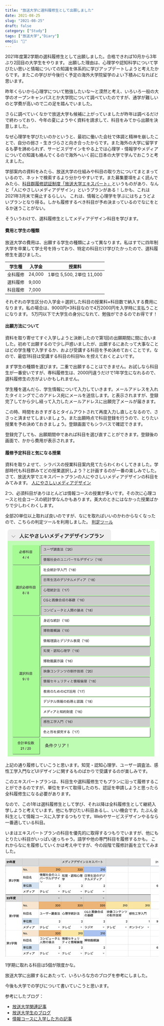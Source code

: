```yaml
---
title: "放送大学に選科履修生として出願しました"
date: 2021-08-25
slug: "2021-08-25"
draft: false
category: ["Study"]
tags: ["放送大学","Diary"]
emoji: "🏫"
---
```


2021年度第2学期の選科履修生として出願しました。合格できれば10月から3年ぶり2回目の大学生をやります。
出願した理由は、心理学や認知科学について学びたい思いと情報についての知識を体系的に学びアップデートしようと考えたからです。またこの学びが今後行く予定の海外大学院留学のよい下積みになればと思います。

昨年くらいから心理学について勉強したいな〜と漠然と考え、いろいろ一般の大学のオープンキャンパスとか大学院について調べていたのですが、通学が難しいのと学費が高いので二の足を踏んでいました。

さらに調べていくなかで放送大学も候補に上がっていましたが昨年は調べるだけで終わっており、今年の夏にようやく資料を請求して、科目をみてから出願を決意しました。

なぜ心理学を学びたいのかというと、最初に働いた会社で体調と精神を崩したことで、自分の弱さ・生きづらさと向き合ったからです。また海外の大学に留学するも夢を諦められず、サービスデザインをやる上では心理学・情報学やメディアについての知識も絡んでくるので海外へいく前に日本の大学で学んでおこうと考えました。

学部案内の資料をみたら、放送大学の仕組みや科目の取り方についてまとまっているので、ネットで検索するより分かりやすいです。また募集要項をよく読んでみたら、[科目群履修認証制度「放送大学エキスパート」](https://www.ouj.ac.jp/hp/gakubu/expert/)というものがあり、なんと「人にやさしいメディアデザイン」というプランがある！しかも、これは2021年3月末で廃止するらしい。
これは、情報と心理学を学ぶにはちょうどよいプランとなり得る。しかも履修するべき科目が予め決まっているのでなにをとるか迷うことがない。

そういうわけで、選科履修生としてメディアデザイン科目を学びます。


#### 費用と学生の種類

放送大学の費用は、出願する学生の種類によって異なります。私はすでに四年制大学を卒業して学士号を持っており、特定の科目だけ学びたかったので、選科履修生を選びました。

| 学生種   | 入学金 | 授業料                    |
| -------- | ------ | ------------------------- |
| 全科履修 | 24,000 | 1単位 5,500, 2単位 11,000 |
| 選科履修 | 9,000  |                           |
| 科目履修 | 7,000  |                           |

それぞれの学生区分の入学金＋選択した科目の授業料×科目数で納入する費用になります。私の場合は、9000円×3科目なので4万2000円を入学時に支払うことになります。
5万円以下で大学生の身分になれて、勉強ができるのでお得です！



#### 出願方法について

資料を取り寄せてすぐ入学しようと決断したので第1回の出願期間に間に合いました。初めて出願するので少し戸惑いましたが、出願するにあたって大事なことはどの学生種で入学するか、および受講する科目を予め決めておくことです。なので、最低1科目は受講する科目の科目No.を控えておくとよいです。

まず学生の種類を選びます。二重で出願することはできません。お試しなら科目生が一番安いですが、専科履修生は、2000円違うだけで1年学生になれるので、選科履修生の方がよいかもしれません。

学生種を選んだら、学生情報について入力していきます。メールアドレスを入れたタイミングでこのアドレス宛にメールを送信します。と表示されますが、登録完了してから少し経って入力したメールアドレスに出願完了メールが届きます。

この時、時間をおきすぎるとタイムアウトされて再度入力し直しとなるので、ささっと済ませてしまいましょう。また出願時点で科目登録を行うので、とりたい授業を予め決めておきましょう。登録画面でもシラバスで確認できます。

登録完了しても、出願期間中であれば科目を選び直すことができます。登録後の画面で、かから費用が表示されます。



#### 履修予定科目と気になる授業

資料を取りよせて、シラバスの授業科目案内見てたらわくわくしてきました。学部時代も科目群みてどの授業選択しよう？と計画するのが一番の楽しみでした。さて、放送大学でエキスパートプランの人にやさしいメディアデザインの科目をみてみます。
[人にやさしいメディアデザイン](https://www.ouj.ac.jp/hp/gakubu/expert/assets/pdf/expert_2021_guide.pdf)

2つ、必須科目がありほとんどは情報コースの授業が多いです。その次に心理コースと社会コースの統計学なんかもあります。美大のときにはなかった授業ばかりで少しわくわくします。

全部20単位以上取れば良いのですが、なにを取ればいいのかわからなくなったので、こちらの判定ツールを利用しました。
[判定ツール](https://javascriptplayground.web.fc2.com/utilities/ouj-experts/)

![image-01](./image-01.png)

上記の通り履修していこうと思います。知覚・認知心理学、ユーザー調査法、感性工学入門などUIデザインに関するものばかりで受講するのが楽しみです。

このエキスパートプランは、科目生や選科履修生でもプランに沿って履修することができるのですが、単位をすべて取得したのち、認証を申請しようと思ったら全科履修生になる必要があります。

なので、この1年は選科履修生として学び、それ以降は全科履修生として継続入学しようと考えています。他にも学びたい科目あるし、いい機会です。たぶん全科生として情報コースに入学するつもりです。Webやサービスデザインやるなら一番適している科目。

いまはエキスパートプランの科目を優先的に取得するつもりでいますが、他にもとりたい科目がいっぱい迷っちゃう。語学や他の専門科目を履修するかも。
これからなにを履修していくかは考え中ですが、今の段階で履修計画を立ててみました。

![image-02](./image-02.png)

1学期に取れる科目は5個が限度かな。



放送大学に出願するにあたって、いろいろな方のブログを参考にしました。

今後も大学での学びについて書いていこうと思います。

参考にしたブログ：
- [放送大学関連記事](https://sasorizano.hatenablog.com/archive/category/放送大学)
- [放送大学生のブログ](https://streptococcus.hatenablog.com/archive/category/放送大学関連)
- [情報コースに入学した方の記事](https://travel-times.hatenablog.com/entry/ouj1)
